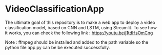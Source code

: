 # VideoClassificationApp
The ultimate goal of this repository is to make a web app to deploy a video classification model, based on CNN and LSTM, using Streamlit.
To see how it works, you can check the following link : https://youtu.be/j1tdHsOmCng

Note : 
ffmpeg should be installed and added to the path variable so the python file app.py can be be executed successfully.
